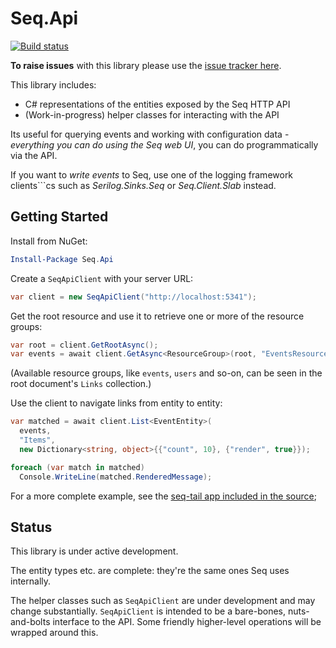 Seq.Api
=======

[![Build status](https://ci.appveyor.com/api/projects/status/58i2tne3ga4jcx5s?svg=true)](https://ci.appveyor.com/project/NicholasBlumhardt/seq-api)

**To raise issues** with this library please use the [issue tracker here](https://github.com/continuousit/seq-releases/issues).

This library includes:

 * C# representations of the entities exposed by the Seq HTTP API
 * (Work-in-progress) helper classes for interacting with the API

Its useful for querying events and working with configuration data - *everything you can do using the Seq web UI*, you can do programmatically via the API.

If you want to *write events* to Seq, use one of the logging framework clients```cs such as _Serilog.Sinks.Seq_ or _Seq.Client.Slab_ instead.

Getting Started
---------------

Install from NuGet:

```powershell
Install-Package Seq.Api
```

Create a `SeqApiClient` with your server URL:

```csharp
var client = new SeqApiClient("http://localhost:5341");
```

Get the root resource and use it to retrieve one or more of the resource groups:

```csharp
var root = client.GetRootAsync();
var events = await client.GetAsync<ResourceGroup>(root, "EventsResources");
```

(Available resource groups, like `events`, `users` and so-on, can be seen in the root document's `Links` collection.)

Use the client to navigate links from entity to entity:

```csharp
var matched = await client.List<EventEntity>(
  events,
  "Items",
  new Dictionary<string, object>{{"count", 10}, {"render", true}});

foreach (var match in matched)
  Console.WriteLine(matched.RenderedMessage);
```

For a more complete example, see the [seq-tail app included in the source](https://github.com/continuousit/seq-api/blob/master/example/SeqTail/Program.cs);

Status
------

This library is under active development.

The entity types etc. are complete: they're the same ones Seq uses internally.

The helper classes such as `SeqApiClient` are under development and may change substantially. `SeqApiClient` is intended to be a bare-bones, nuts-and-bolts interface to the API. Some friendly higher-level operations will be wrapped around this.
